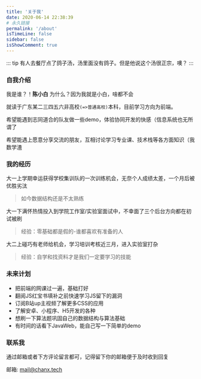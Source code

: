 ```yaml
---
title: '关于我'
date: 2020-06-14 22:38:39
# 永久链接
permalink: '/about'
isTimeLine: false
sidebar: false
isShowComment: true
---
```


::: tip
有人去餐厅点了鸽子汤，汤里面没有鸽子。但是他说这个汤很正宗，噢？
:::

### 自我介绍
我是谁？！**陈小白** 为什么？因为我就是小白，啥都不会

就读于广东某二三四五六非高校`(=>普通高校)`本科，目前学习方向为前端。

希望能遇到志同道合的队友做一些demo，体验协同开发的快感（信息系统也无所谓了

希望能遇上愿意分享交流的朋友，互相讨论学习专业课、技术栈等各方面知识（我数学渣

### 我的经历
大一上学期幸运获得学校集训队的一次训练机会，无奈个人成绩太差，一个月后被优胜劣汰
> 如今数据结构还是不太熟练

大一下满怀热情投入到学院工作室/实验室面试中，不幸面了三个后台方向都在初试被刷

> 经验：零基础都是假的-谁都喜欢有准备的人

大二上碰巧有老师给机会，学习培训考核近三月，进入实验室打杂

> 经验：自学和找资料才是我们一定要学习的技能

### 未来计划
- 把前端的网课过一遍，基础打好
- 翻阅JS红宝书填补之前快速学习JS留下的漏洞
- 订阅B站up主视频了解更多CSS的应用
- 了解安卓、小程序、H5开发的各种
- 想刷一下算法题巩固自己的数据结构与算法基础
- 有时间的话看下JavaWeb，能自己写一下简单的demo

### 联系我
通过邮箱或者下方评论留言都可，记得留下你的邮箱便于及时收到回复

邮箱: mail@chanx.tech

